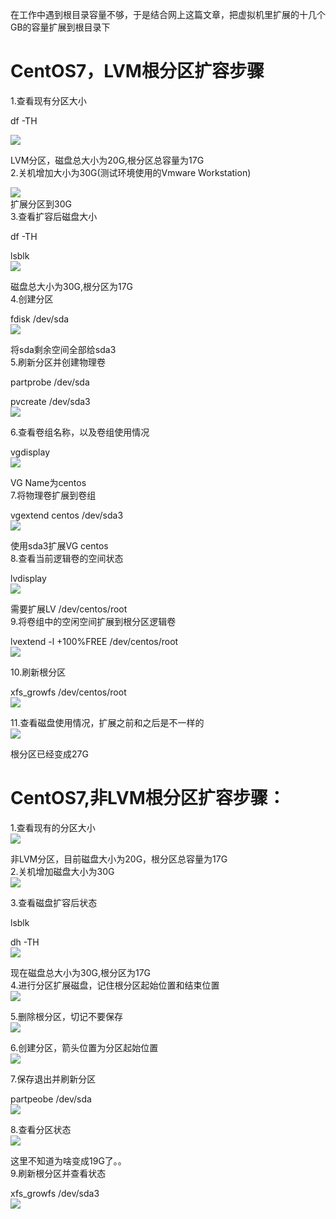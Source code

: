 在工作中遇到根目录容量不够，于是结合网上这篇文章，把虚拟机里扩展的十几个GB的容量扩展到根目录下

# CentOS7，LVM根分区扩容步骤

1.查看现有分区大小

df -TH

![](/image/chapter1/20191022124405358.png)

LVM分区，磁盘总大小为20G,根分区总容量为17G  
2.关机增加大小为30G\(测试环境使用的Vmware Workstation\)

![](/image/chapter1/20191022124420983.png)  
扩展分区到30G  
3.查看扩容后磁盘大小

df -TH

lsblk  
![](/image/chapter1/20191022124435221.png)

磁盘总大小为30G,根分区为17G  
4.创建分区

fdisk /dev/sda  
![](/image/chapter1/20191022124451240.png)

将sda剩余空间全部给sda3  
5.刷新分区并创建物理卷

partprobe /dev/sda

pvcreate /dev/sda3  
![](/image/chapter1/20191022124515659.png)

6.查看卷组名称，以及卷组使用情况

vgdisplay  
![](/image/chapter1/20191022124529172.png)

VG Name为centos  
7.将物理卷扩展到卷组

vgextend centos /dev/sda3  
![](/image/chapter1/20191022124543929.png)

使用sda3扩展VG centos  
8.查看当前逻辑卷的空间状态

lvdisplay  
![](/image/chapter1/20191022124557124.png)

需要扩展LV /dev/centos/root  
9.将卷组中的空闲空间扩展到根分区逻辑卷

lvextend -l +100%FREE /dev/centos/root  
![](/image/chapter1/20191022124613329.png)

10.刷新根分区

xfs\_growfs /dev/centos/root  
![](/image/chapter1/20191022124626320.png)

11.查看磁盘使用情况，扩展之前和之后是不一样的  
![](/image/chapter1/20191022124636364.png)

根分区已经变成27G

# CentOS7,非LVM根分区扩容步骤：

1.查看现有的分区大小  
![](/image/chapter1/20191022124810280.png)

非LVM分区，目前磁盘大小为20G，根分区总容量为17G  
2.关机增加磁盘大小为30G  
![](/image/chapter1/201910221248184.png)

3.查看磁盘扩容后状态

lsblk

dh -TH  
![](/image/chapter1/20191022124841683.png)

现在磁盘总大小为30G,根分区为17G  
4.进行分区扩展磁盘，记住根分区起始位置和结束位置  
![](/image/chapter1/20191022124841683.png)

5.删除根分区，切记不要保存  
![](/image/chapter1/20191022124850554.png)

6.创建分区，箭头位置为分区起始位置  
![](/image/chapter1/20191022124859451.png)

7.保存退出并刷新分区

partpeobe /dev/sda  
![](/image/chapter1/20191022124912144.png)

8.查看分区状态  
![](/image/chapter1/20191022124919891.png)

这里不知道为啥变成19G了。。  
9.刷新根分区并查看状态

xfs\_growfs /dev/sda3  
![](/image/chapter1/20191022124929242.png)

